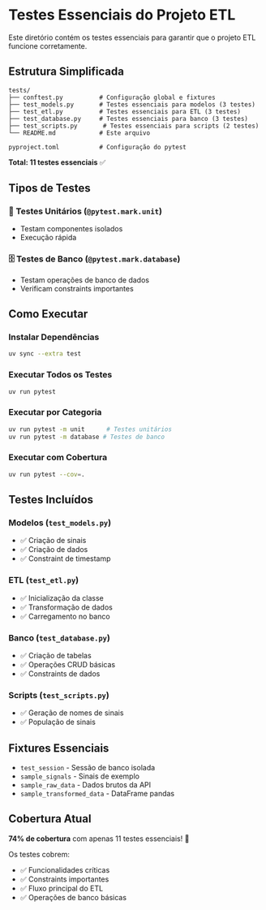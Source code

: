 # Testes Essenciais do Projeto ETL

Este diretório contém os testes essenciais para garantir que o projeto ETL funcione corretamente.

## Estrutura Simplificada

```
tests/
├── conftest.py          # Configuração global e fixtures
├── test_models.py       # Testes essenciais para modelos (3 testes)
├── test_etl.py          # Testes essenciais para ETL (3 testes)
├── test_database.py     # Testes essenciais para banco (3 testes)
├── test_scripts.py       # Testes essenciais para scripts (2 testes)
└── README.md            # Este arquivo

pyproject.toml           # Configuração do pytest
```

**Total: 11 testes essenciais** ✅

## Tipos de Testes

### 🧪 Testes Unitários (`@pytest.mark.unit`)
- Testam componentes isolados
- Execução rápida

### 🗄️ Testes de Banco (`@pytest.mark.database`)
- Testam operações de banco de dados
- Verificam constraints importantes

## Como Executar

### Instalar Dependências
```bash
uv sync --extra test
```

### Executar Todos os Testes
```bash
uv run pytest
```

### Executar por Categoria
```bash
uv run pytest -m unit      # Testes unitários
uv run pytest -m database # Testes de banco
```

### Executar com Cobertura
```bash
uv run pytest --cov=.
```

## Testes Incluídos

### **Modelos** (`test_models.py`)
- ✅ Criação de sinais
- ✅ Criação de dados
- ✅ Constraint de timestamp

### **ETL** (`test_etl.py`)
- ✅ Inicialização da classe
- ✅ Transformação de dados
- ✅ Carregamento no banco

### **Banco** (`test_database.py`)
- ✅ Criação de tabelas
- ✅ Operações CRUD básicas
- ✅ Constraints de dados

### **Scripts** (`test_scripts.py`)
- ✅ Geração de nomes de sinais
- ✅ População de sinais

## Fixtures Essenciais

- `test_session` - Sessão de banco isolada
- `sample_signals` - Sinais de exemplo
- `sample_raw_data` - Dados brutos da API
- `sample_transformed_data` - DataFrame pandas

## Cobertura Atual

**74% de cobertura** com apenas 11 testes essenciais! 🎯

Os testes cobrem:
- ✅ Funcionalidades críticas
- ✅ Constraints importantes
- ✅ Fluxo principal do ETL
- ✅ Operações de banco básicas

